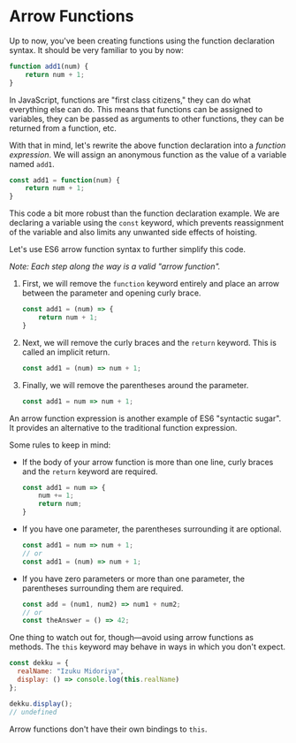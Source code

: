 # Arrow Functions

Up to now, you've been creating functions using the function declaration syntax. It should be very familiar to you by now:

```js
function add1(num) {
    return num + 1;
}
```

In JavaScript, functions are "first class citizens," they can do what everything else can do. This means that functions can be assigned to variables, they can be passed as arguments to other functions, they can be returned from a function, etc.

With that in mind, let's rewrite the above function declaration into a *function expression*. We will assign an anonymous function as the value of a variable named `add1`.

```js
const add1 = function(num) {
    return num + 1;
}
```

This code a bit more robust than the function declaration example. We are declaring a variable using the `const` keyword, which prevents reassignment of the variable and also limits any unwanted side effects of hoisting.

Let's use ES6 arrow function syntax to further simplify this code.

*Note: Each step along the way is a valid "arrow function".*

1. First, we will remove the `function` keyword entirely and place an arrow between the parameter and opening curly brace.


    ```js
    const add1 = (num) => {
        return num + 1;
    }
    ```

2. Next, we will remove the curly braces and the `return` keyword. This is called an implicit return.
   
    ```js
    const add1 = (num) => num + 1;
    ```

3. Finally, we will remove the parentheses around the parameter.
   
    ```js
    const add1 = num => num + 1;
    ```
An arrow function expression is another example of ES6 "syntactic sugar". It provides an alternative to the traditional function expression.

Some rules to keep in mind:

- If the body of your arrow function is more than one line, curly braces and the `return` keyword are required.
  
    ```js
    const add1 = num => {
        num += 1;
        return num;
    }
    ```
- If you have one parameter, the parentheses surrounding it are optional.
   
    ```js
    const add1 = num => num + 1;
    // or
    const add1 = (num) => num + 1;
    ```
- If you have zero parameters or more than one parameter, the parentheses surrounding them are required.
   
    ```js
    const add = (num1, num2) => num1 + num2;
    // or
    const theAnswer = () => 42;
    ```
One thing to watch out for, though—avoid using arrow functions as methods. The `this` keyword may behave in ways in which you don't expect.

```js
const dekku = {
  realName: "Izuku Midoriya",
  display: () => console.log(this.realName)
};

dekku.display();
// undefined
```

Arrow functions don't have their own bindings to `this`.

